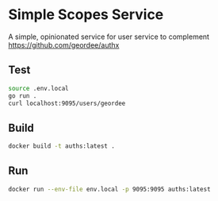 # Simple Scopes Service

A simple, opinionated service for user service
to complement https://github.com/geordee/authx

## Test

```bash
source .env.local
go run .
curl localhost:9095/users/geordee
```

## Build

```bash
docker build -t auths:latest .
```

## Run

```bash
docker run --env-file env.local -p 9095:9095 auths:latest
```
